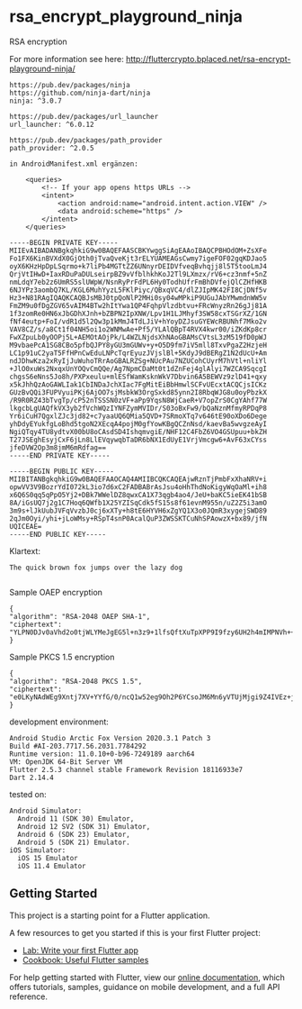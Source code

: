 # rsa_encrypt_playground_ninja

RSA encryption

For more information see here: http://fluttercrypto.bplaced.net/rsa-encrypt-playground-ninja/

```plaintext
https://pub.dev/packages/ninja
https://github.com/ninja-dart/ninja
ninja: ^3.0.7

https://pub.dev/packages/url_launcher
url_launcher: ^6.0.12

https://pub.dev/packages/path_provider
path_provider: ^2.0.5

in AndroidManifest.xml ergänzen:

    <queries>
        <!-- If your app opens https URLs -->
        <intent>
            <action android:name="android.intent.action.VIEW" />
            <data android:scheme="https" />
        </intent>
    </queries>
```    

```plaintext
-----BEGIN PRIVATE KEY-----
MIIEvAIBADANBgkqhkiG9w0BAQEFAASCBKYwggSiAgEAAoIBAQCPBHOdOM+ZsXFe
Fo1FX6KinBVXdX0GjOth0jTvaQveKjt3rELYUAMEAGsCwmy7igeFOF02gqKDJao5
oyX6KHzHpDpLSqrmo+k7liPb4MGTtZZ6UNnyrDEIDVfveqBvhqjj8l5T5tooLmJ4
QrjVtIHwD+IaxRDuPaDULseirpBZ9vVfblhkhKoJ2Tl9LXmzx/rV6+cz3nmf+5nZ
nmLdqY7eb2z6UmRS5slUWpW/NsnRyPrFdPL6Hy0TodhUfrFmBhDVfejQlCZHfHKB
6NJYPz3aombQ7KL/KGL6MuhYyzL5FKlPiyc/QBxqVC4/dlZJIpMK42FI8CjDNf5v
Hz3+N81RAgIQAQKCAQBJsMBJ0tpQoNlP2MHi0sy04wMPkiP9UGuJAbYMwmdnWW5v
FmZM9u0fDgZGV65vAIM4BTw2hItYwa1QP4FqhpVlzdbtvu+FRcWnyzRn26gJj81A
1f3zomRe0HN6xJbGDhXJnh+bZBPN2IpXNW/Lpv1H1LJMhyf3SW58cxTSGrXZ/1GN
fNf4eutp+FoI/vdR1d5l2Qw3p1kMmJ4TdLJiV+hYoyDZJsuGYEWcRBUNhf7Mko2v
VAV8CZ/s/a8Ct1f04NH5oi1o2WNMwAe+Pf5/YLAlQBpT4RVX4kwr00/iZKdKp8cr
FwXZpuLb0yOOPj5L+AEMOtAOjPk/L4WZLNjdsXhNAoGBAMsCVtsL3zM519fD0pWJ
M9vbaePcA1SG8CBo5pfbQJPY8yGU3mGUWv+y+O5D9fm7iV5mll8TxvPgaZ2HzjeH
LC1p91uC2yaT5FfHPnCwEduLNPcTqrEyuzJVjslBl+5KdyJ9dBERgZ1N2dUcU+Am
ndJDhwKza2xRyIjJuWuhoTRrAoGBALRZSg+NUcPAu7NZUCohCUyrM7hVtl+nliYl
+JlO0xuWs2NxqxUnYOQvCmQQe/Ag7NpmCDaMt0t1dZnFej4glAlyi7WZCA9SqcgI
chgsS6eNns5Jo8h/PXPxeulu+mlESfWamKsknWkV7Dbvin6A5BEWVz9zlD41+qxy
x5kJhhQzAoGAWLIak1CbINDaJchXIac7FgMitEiBbHmwlSCFvUEcxtACQCjsICKz
GUzBvQQi3FUPVyuiPKj6AjOO7sjMsbkW3OrgSxkd85ynn2I8RbqWJG8u0oyPbzkX
/R9R0RZ43bTvgTp/cP52nTSSSN0zVF+aPp9YqsN8WjCaeR+V7opZrS0CgYAhf77W
lkgcbLgUAQfkVX3yb2fVchWQzIYNFZymMVIDr/S03oBxFw9/bQaNznMfmyRPDqP8
Yr6iCuH7QgxlZJc3jd82+c7yaaUQ6QMia5QVD+7SRmoXTq7v646tE90oXDo6Dege
yhDdyEYukfgLoBhd5tgoN2XEcqA4pojM0gfYowKBgQCZnNsd/kaevBa5wvgzeAyI
NgiQTqy4TU8ydtvX00bU8oCAsdSD4IshqmvgiE/NHF12C4FbZ6VO4GSUpuu+bkZH
T27JSEghEsyjCxF6jLn8LlEVqywqbTaDR6bNX1EdUyE1VrjVmcgw6+AvF63xCYss
jfeDVW2Op3m8jmM6mRdfag==
-----END PRIVATE KEY-----
```


```plaintext
-----BEGIN PUBLIC KEY-----
MIIBITANBgkqhkiG9w0BAQEFAAOCAQ4AMIIBCQKCAQEAjwRznTjPmbFxXhaNRV+i
opwVV3V9BozrYdI072kL3io7d6xC2FADBABrAsJsu4oHhThdNoKigyWqOaMl+ih8
x6Q6S0qq5qPpO5Yj2+DBk7WWelDZ8qwxCA1X73qgb4ao4/JeU+baKC5ieEK41bSB
8A/iGsUQ7j2g1C7Hoq6QWfb1X25YZISqCdk5fS15s8f61evnM955n/uZ2Z5i3amO
3m9s+lJkUubJVFqVvzbJ0cj6xXTy+h8tE6HYVH6xZgYQ1X3o0JQmR3xygejSWD89
2qJm0Oyi/yhi+jLoWMsy+RSpT4snP0AcalQuP3ZWSSKTCuNhSPAowzX+bx89/jfN
UQICEAE=
-----END PUBLIC KEY-----
```

Klartext:
```plaintext
The quick brown fox jumps over the lazy dog
```

```plaintext

```

Sample OAEP encryption
```plaintext
{
"algorithm": "RSA-2048 OAEP SHA-1",
"ciphertext": "YLPN0DJv0aVhd2o0tjWLYMeJgEG5l+n3z9+1lfsQftXuTpXPP9I9fzy6UH2h4mIMPNVh++7yV5S0UanSJ7kGrZI9blUeHq9jaI+MG+CWr0u8C40sIBVqL+ElL/ISmR9DfYgYgFljT4UIB9Kldnrrep4aegWObR+WAtWzd1VyJjRtJ4SGu0mMr3LE1NcBTpsdq8Hku912iOkjp2EYXIPwzjcKtAWtTJAq+BlB+Os8Oi6vqjMPCFi97GUNEvLZ25VWYw9D41j3zGNTC7effncQ0AMxSPEMMKvXnLBoRfVY4BK+jUe1T8vsQ+2X9BCX851mbaTEPJEzCh78yDqLouvdqQ=="
}
```

Sample PKCS 1.5 encryption
```plaintext
{
"algorithm": "RSA-2048 PKCS 1.5",
"ciphertext": "e0LKyNAdWEg9Xntj7XV+YYfG/0/ncQ1w52eg9Oh2P6YCsoJM6Mn6yVTUjMjgi9Z4IVEz+jqghnNkDXPHuWRLYClIYsN+UPQAkgBEzVQQYnfWFOOLxZQlIv1q66PHbP3efSutBvF9l/MwdzPZqRFvaVZxmy2hL9rH4WBep3bvA9fKGUkrlzLJGvl9KeM9JhEaoFZAeqBcoKuXyh3C+BmtSSt6Za3aL2LLcknufxAMqNlpUnfiAkcCGtQsPLgtlb2927NV7qSTHyE1QB+yvWYRa/YwuEdWN6UDAflAysXL0EtlOMnUiQX9EcwbLIgn1z9nwQdMUiUURdcANhgNIeNAzQ=="
}
```

development environment:
```plaintext
Android Studio Arctic Fox Version 2020.3.1 Patch 3
Build #AI-203.7717.56.2031.7784292
Runtime version: 11.0.10+0-b96-7249189 aarch64
VM: OpenJDK 64-Bit Server VM
Flutter 2.5.3 channel stable Framework Revision 18116933e7
Dart 2.14.4
```

tested on:
```plaintext
Android Simulator: 
  Android 11 (SDK 30) Emulator,
  Android 12 SV2 (SDK 31) Emulator, 
  Android 6 (SDK 23) Emulator,
  Android 5 (SDK 21) Emulator.
iOS Simulator:  
  iOS 15 Emulator
  iOS 11.4 Emulator 
```


## Getting Started

This project is a starting point for a Flutter application.

A few resources to get you started if this is your first Flutter project:

- [Lab: Write your first Flutter app](https://flutter.dev/docs/get-started/codelab)
- [Cookbook: Useful Flutter samples](https://flutter.dev/docs/cookbook)

For help getting started with Flutter, view our
[online documentation](https://flutter.dev/docs), which offers tutorials,
samples, guidance on mobile development, and a full API reference.
